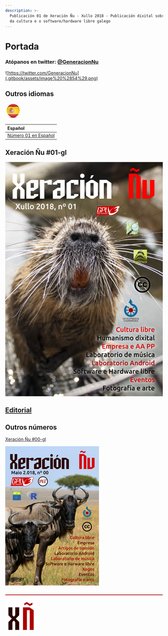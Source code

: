 ```yaml
---
description: >-
  Publicación 01 de Xeración Ñu - Xullo 2018 - Publicación dixital sobre o mundo
  da cultura e o software/hardware libre galego
---
```


# Portada

### Atópanos en twitter: [@**GeneracionNu**](https://twitter.com/GeneracionNu)​

![https://twitter.com/GeneracionNu](.gitbook/assets/image%20%2854%29.png)

## Outros idiomas

![](.gitbook/assets/espanol.png)

| Español |
| :--- |
| [Número 01 en Español](https://xeracion-gnu.gitbook.io/generacion-gnu-01-es/) |

## Xeración Ñu \#01-gl

![Foto da portada: https://pixabay.com/en/bieber-close-up-macro-grin-nose-1217466/ - CC0 Creative Commons](.gitbook/assets/portada_xeracion_gnu-01-gl.png)

## [Editorial](editorial.md)

## Outros números

[Xeración Ñu \#00-gl](https://xeracion-gnu.gitbook.io/xeracion-gnu-00/)

![Xeraci&#xF3;n &#xD1;u \#00-gl](.gitbook/assets/portada-00-gl.png)

![](.gitbook/assets/image%20%2874%29.png)

![](.gitbook/assets/image%20%2866%29.png)

